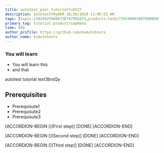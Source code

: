 ```yaml
---
title: autotest_pool_tutorialYuXXZ7
description: autotestY0y06M_10/20/2020 11:06:53 AM
tags: [topic:139269250608756787992873,products:tech/73554900100700000996,tutorial:experience/advanced]
primary_tag: tutorial:product/sapHana
time: 694
author_profile: https://github.com/ksAutotests
author_name: ksAutotests
---
```

### You will learn
- You will learn this
- and that

autotest tutorial text3brsQy

## Prerequisites
- Prerequisute1
- Prerequisute2
- Prerequisute3

[ACCORDION-BEGIN [](First step)]
[DONE]
[ACCORDION-END]

[ACCORDION-BEGIN [](Second step)]
[DONE]
[ACCORDION-END]

[ACCORDION-BEGIN [](Third step)]
[DONE]
[ACCORDION-END]

